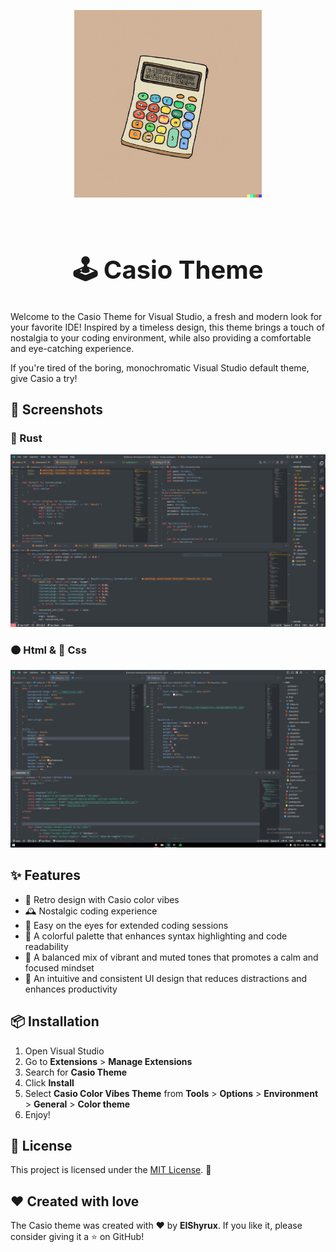 
<p align="center">
<img src="./public/logo.png" alt="logo" width="300" style="display: block; margin: 0 auto"/>
</p>
<br>
<h1 align="center" style= "font-size: 40px">
🕹️ Casio Theme
</h1>

Welcome to the Casio Theme for Visual Studio, a fresh and modern look for your favorite IDE! Inspired by a timeless design, this theme brings a touch of nostalgia to your coding environment, while also providing a comfortable and eye-catching experience.

If you're tired of the boring, monochromatic Visual Studio default theme, give Casio a try!

## 📸 Screenshots
### 🦀 Rust
![image](./public/Dark.png)
### 🟠 Html & 🔵 Css
![image](./public/html_and_css.png)

## ✨ Features

- 🚀 Retro design with Casio color vibes
- 🕰️ Nostalgic coding experience
- 🙌 Easy on the eyes for extended coding sessions
- 🌈 A colorful palette that enhances syntax highlighting and code readability
- 🎨 A balanced mix of vibrant and muted tones that promotes a calm and focused mindset
- 🎯 An intuitive and consistent UI design that reduces distractions and enhances productivity


## 📦 Installation

1. Open Visual Studio
2. Go to **Extensions** > **Manage Extensions**
3. Search for **Casio Theme**
4. Click **Install**
5. Select **Casio Color Vibes Theme** from **Tools** > **Options** > **Environment** > **General** > **Color theme**
6. Enjoy!


## 📝 License

This project is licensed under the [MIT License](https://opensource.org/licenses/MIT). 📜


## ❤️ Created with love
The Casio theme was created with ❤️ by  **ElShyrux**. If you like it, please consider giving it a ⭐️ on GitHub!
